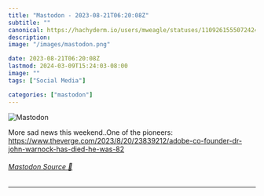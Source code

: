 ```yaml
---
title: "Mastodon - 2023-08-21T06:20:08Z"
subtitle: ""
canonical: https://hachyderm.io/users/mweagle/statuses/110926155507242461
description:
image: "/images/mastodon.png"

date: 2023-08-21T06:20:08Z
lastmod: 2024-03-09T15:24:03-08:00
image: ""
tags: ["Social Media"]

categories: ["mastodon"]
---
```

![Mastodon](/images/mastodon.png)

<p>More sad news this weekend..One of the pioneers: <a href="https://www.theverge.com/2023/8/20/23839212/adobe-co-founder-dr-john-warnock-has-died-he-was-82" target="_blank" rel="nofollow noopener noreferrer" translate="no"><span class="invisible">https://www.</span><span class="ellipsis">theverge.com/2023/8/20/2383921</span><span class="invisible">2/adobe-co-founder-dr-john-warnock-has-died-he-was-82</span></a></p>


###### [Mastodon Source 🐘](https://hachyderm.io/@mweagle/110926155507242461)

___
